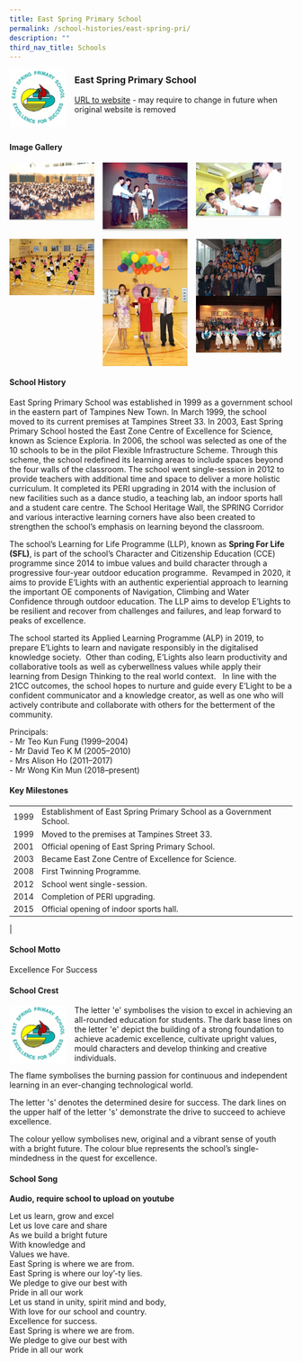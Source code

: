 ```yaml
---
title: East Spring Primary School
permalink: /school-histories/east-spring-pri/
description: ""
third_nav_title: Schools
---
```

<img src="/images/eastspringpri1.jpg" style="width:20%;margin-right:15px;" align = "left">

### **East Spring Primary School**
[URL to website](https://eastspringpri.moe.edu.sg/) - may require to change in future when original website is removed

<br clear="left">

#### **Image Gallery**

<p><a href="https://staging.d1yxymztqoj7qn.amplifyapp.com/images/ahmadibrahimpri2.jpg">  
<img src="/images/eastspringpri2.jpg" style="width:30%;margin-right:15px;" align = "left">
</a></p>

<p><a href="https://staging.d1yxymztqoj7qn.amplifyapp.com/images/ahmadibrahimpri3.jpg">  
<img src="/images/eastspringpri3.jpg" style="width:30%;margin-right:15px;" align = "left">
</a></p>

<p><a href="https://staging.d1yxymztqoj7qn.amplifyapp.com/images/ahmadibrahimpri4.jpg">  
<img src="/images/eastspringpri4.jpg" style="width:30%;margin-right:15px;" align = "left">
</a></p>

<br clear="left">

<p><a href="https://staging.d1yxymztqoj7qn.amplifyapp.com/images/ahmadibrahimpri2.jpg">  
<img src="/images/eastspringpri5.jpg" style="width:30%;margin-right:15px;" align = "left">
</a></p>

<p><a href="https://staging.d1yxymztqoj7qn.amplifyapp.com/images/ahmadibrahimpri3.jpg">  
<img src="/images/eastspringpri6.jpg" style="width:30%;margin-right:15px;" align = "left">
</a></p>

<p><a href="https://staging.d1yxymztqoj7qn.amplifyapp.com/images/ahmadibrahimpri4.jpg">  
<img src="/images/eastspringpri7.jpg" style="width:30%;margin-right:15px;" align = "left">
</a></p>

<p><a href="https://staging.d1yxymztqoj7qn.amplifyapp.com/images/ahmadibrahimpri4.jpg">  
<img src="/images/eastspringpri8.jpg" style="width:30%;margin-right:15px;" align = "left">
</a></p>

<br clear="left">

#### **School History**
East Spring Primary School was established in 1999 as a government school in the eastern part of Tampines New Town. In March 1999, the school moved to its current premises at Tampines Street 33. In 2003, East Spring Primary School hosted the East Zone Centre of Excellence for Science, known as Science Exploria. In 2006, the school was selected as one of the 10 schools to be in the pilot Flexible Infrastructure Scheme. Through this scheme, the school redefined its learning areas to include spaces beyond the four walls of the classroom. The school went single-session in 2012 to provide teachers with additional time and space to deliver a more holistic curriculum. It completed its PERI upgrading in 2014 with the inclusion of new facilities such as a dance studio, a teaching lab, an indoor sports hall and a student care centre. The School Heritage Wall, the SPRING Corridor and various interactive learning corners have also been created to strengthen the school’s emphasis on learning beyond the classroom.

The school’s Learning for Life Programme (LLP), known as **Spring For Life (SFL)**, is part of the school’s Character and Citizenship Education (CCE) programme since 2014 to imbue values and build character through a progressive four-year outdoor education programme.  Revamped in 2020, it aims to provide E’Lights with an authentic experiential approach to learning the important OE components of Navigation, Climbing and Water Confidence through outdoor education. The LLP aims to develop E’Lights to be resilient and recover from challenges and failures, and leap forward to peaks of excellence.

The school started its Applied Learning Programme (ALP) in 2019, to prepare E’Lights to learn and navigate responsibly in the digitalised knowledge society.  Other than coding, E’Lights also learn productivity and collaborative tools as well as cyberwellness values while apply their learning from Design Thinking to the real world context.   In line with the 21CC outcomes, the school hopes to nurture and guide every E’Light to be a confident communicator and a knowledge creator, as well as one who will actively contribute and collaborate with others for the betterment of the community.

Principals:<br>
\- Mr Teo Kun Fung (1999–2004)<br>
\- Mr David Teo K M (2005–2010)<br>
\- Mrs Alison Ho (2011–2017)<br>
\- Mr Wong Kin Mun (2018–present)

#### **Key Milestones**

|  |  |
|:---:|---|
| 1999 | Establishment of East Spring Primary School as a Government School. |
| 1999 | Moved to the premises at Tampines Street 33. |
| 2001 | Official opening of East Spring Primary School. |
| 2003 | Became East Zone Centre of Excellence for Science. |
| 2008 | First Twinning Programme. |
| 2012 | School went single-session. |
| 2014 | Completion of PERI upgrading. |
| 2015 | Official opening of indoor sports hall. |
|

#### **School Motto**
Excellence For Success

#### **School Crest**
<img src="/images/eastspringpri1.jpg" style="width:20%;margin-right:15px;" align = "left">

The letter 'e' symbolises the vision to excel in achieving an all-rounded education for students. The dark base lines on the letter 'e' depict the building of a strong foundation to achieve academic excellence, cultivate upright values, mould characters and develop thinking and creative individuals.

The flame symbolises the burning passion for continuous and independent learning in an ever-changing technological world.

The letter 's' denotes the determined desire for success. The dark lines on the upper half of the letter 's' demonstrate the drive to succeed to achieve excellence.

The colour yellow symbolises new, original and a vibrant sense of youth with a bright future. The colour blue represents the school’s single-mindedness in the quest for excellence.

#### **School Song**
**Audio, require school to upload on youtube**

Let us learn, grow and excel<br>
Let us love care and share<br>
As we build a bright future<br>
With knowledge and<br>
Values we have.<br>
East Spring is where we are from.<br>
East Spring is where our loy’-ty lies.<br>
We pledge to give our best with<br>
Pride in all our work<br>
Let us stand in unity, spirit mind and body,<br>
With love for our school and country.<br>
Excellence for success.<br>
East Spring is where we are from.<br>
We pledge to give our best with<br>
Pride in all our work